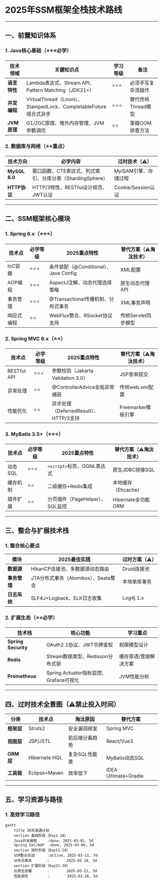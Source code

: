 # 2025年SSM框架全栈技术路线

---

## 一、前置知识体系

### 1. Java核心基础（⭐⭐⭐必学）
| 技术领域     | 关键知识点                                                   | 学习等级 | 备注               |
| ------------ | ------------------------------------------------------------ | -------- | ------------------ |
| **语言特性** | Lambda表达式、Stream API、Pattern Matching（JDK21+）         | ⭐⭐⭐      | 必须手写复杂流操作 |
| **并发编程** | VirtualThread（Loom）、StampedLock、CompletableFuture组合式异步 | ⭐⭐⭐      | 替代传统Thread模型 |
| **JVM原理**  | G1/ZGC原理、堆外内存管理、JVM参数调优                        | ⭐⭐       | 掌握OOM排查方法    |

### 2. 数据库与网络（⭐⭐重点）
| 技术方向      | 必学内容                                                  | 过时技术（⚠️）        |
| ------------- | --------------------------------------------------------- | -------------------- |
| **MySQL 8.0** | 窗口函数、CTE表达式、列式索引、分库分表（ShardingSphere） | MyISAM引擎、存储过程 |
| **HTTP协议**  | HTTP/3特性、RESTful设计规范、JWT认证                      | Cookie/Session认证   |

---

## 二、SSM框架核心模块

### 1. Spring 6.x（⭐⭐⭐）
| 技术点     | 必学等级 | 2025重点特性                          | 替代方案（⚠️淘汰技术） |
| ---------- | -------- | ------------------------------------- | --------------------- |
| IoC容器    | ⭐⭐⭐      | 条件装配（@Conditional）、Java Config | XML配置               |
| AOP编程    | ⭐⭐⭐      | AspectJ注解、动态代理选择策略         | 原生动态代理API       |
| 事务管理   | ⭐⭐⭐      | @Transactional传播机制、分布式事务    | XML事务声明           |
| 响应式编程 | ⭐⭐       | WebFlux整合、RSocket协议支持          | 传统Servlet同步模型   |

### 2. Spring MVC 6.x（⭐⭐）
| 技术点      | 必学等级 | 2025重点特性                           | 替代方案（⚠️淘汰技术） |
| ----------- | -------- | -------------------------------------- | --------------------- |
| RESTful API | ⭐⭐⭐      | 参数校验（Jakarta Validation 3.0）     | JSP表单提交           |
| 异常处理    | ⭐⭐       | @ControllerAdvice全局异常捕获          | 传统web.xml配置       |
| 性能优化    | ⭐⭐       | 异步处理（DeferredResult）、HTTP/3支持 | Freemarker模板引擎    |

### 3. MyBatis 3.5+（⭐⭐⭐）
| 技术点   | 必学等级 | 2025重点特性                    | 替代方案（⚠️淘汰技术） |
| -------- | -------- | ------------------------------- | --------------------- |
| 动态SQL  | ⭐⭐⭐      | `<script>`标签、OGNL表达式      | 原生JDBC拼接SQL       |
| 缓存机制 | ⭐⭐       | 二级缓存+Redis集成              | 本地缓存（Ehcache）   |
| 插件扩展 | ⭐⭐       | 分页插件（PageHelper）、SQL监控 | Hibernate全功能ORM    |

---

## 三、整合与扩展技术栈

### 1. 整合核心要点
| 模块         | 2025最佳实践                         | 过时方案（⚠️） |
| ------------ | ------------------------------------ | ------------- |
| **数据源**   | HikariCP连接池、多数据源动态路由     | Druid连接池   |
| **事务管理** | JTA分布式事务（Atomikos）、Seata整合 | 本地单库事务  |
| **日志系统** | SLF4J+Logback、ELK日志收集           | Log4j 1.x     |

### 2. 扩展生态（⭐⭐必学）
| 技术栈              | 核心功能                               | 学习重点              |
| ------------------- | -------------------------------------- | --------------------- |
| **Spring Security** | OAuth2.1协议、JWT令牌鉴权              | 权限模型设计          |
| **Redis**           | Stream数据类型、Redisson分布式锁       | 缓存穿透/雪崩解决方案 |
| **Prometheus**      | Spring Actuator指标监控、Grafana可视化 | JVM性能分析           |

---

## 四、过时技术全景图（⚠️禁止投入时间）

| 分类       | 技术点        | 淘汰原因       | 替代方案             |
| ---------- | ------------- | -------------- | -------------------- |
| **框架层** | Struts2       | 安全漏洞频发   | Spring MVC           |
| **视图层** | JSP/JSTL      | 前后端分离趋势 | React/Vue3           |
| **ORM层**  | Hibernate HQL | 复杂SQL性能差  | MyBatis动态SQL       |
| **工具链** | Eclipse+Maven | 效率低下       | IDEA Ultimate+Gradle |

---

## 五、学习资源与路径

### 1. 高效学习路径
```mermaid
gantt
    title 30天速通计划
    section 基础阶段（Day1-10）
    Java并发编程     :done, 2025-03-01, 5d
    Spring IoC/AOP  :done, 2025-03-06, 5d
    section 进阶阶段（Day11-20）
    SSM整合实战      :active, 2025-03-11, 7d
    分布式事务       :        2025-03-18, 3d
    section 扩展阶段（Day21-30）
    云原生部署       :        2025-03-21, 5d
    性能调优         :        2025-03-26, 5d
```